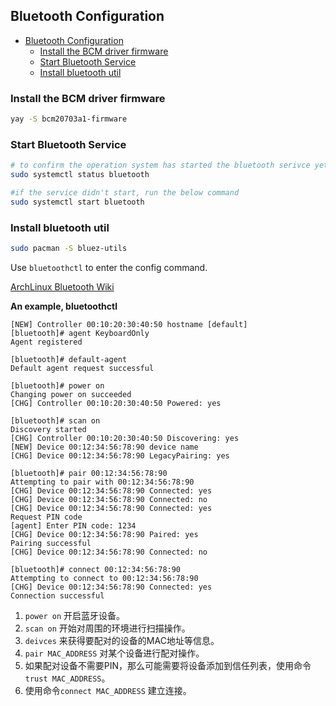 ## Bluetooth Configuration

<!--ts-->
   * [Bluetooth Configuration](#bluetooth-configuration)
      * [Install the BCM driver firmware](#install-the-bcm-driver-firmware)
      * [Start Bluetooth Service](#start-bluetooth-service)
      * [Install bluetooth util](#install-bluetooth-util)
<!--te-->

### Install the BCM driver firmware
```bash
yay -S bcm20703a1-firmware
```


### Start Bluetooth Service

```bash
# to confirm the operation system has started the bluetooth serivce yet
sudo systemctl status bluetooth

#if the service didn't start, run the below command
sudo systemctl start bluetooth
```


### Install bluetooth util
```bash
sudo pacman -S bluez-utils
```


Use `bluetoothctl` to enter the config command.

[ArchLinux Bluetooth Wiki](https://wiki.archlinuxcn.org/wiki/%E8%93%9D%E7%89%99)


**An example, bluetoothctl** 

```
[NEW] Controller 00:10:20:30:40:50 hostname [default]
[bluetooth]# agent KeyboardOnly
Agent registered

[bluetooth]# default-agent
Default agent request successful

[bluetooth]# power on
Changing power on succeeded
[CHG] Controller 00:10:20:30:40:50 Powered: yes

[bluetooth]# scan on
Discovery started
[CHG] Controller 00:10:20:30:40:50 Discovering: yes
[NEW] Device 00:12:34:56:78:90 device name
[CHG] Device 00:12:34:56:78:90 LegacyPairing: yes

[bluetooth]# pair 00:12:34:56:78:90
Attempting to pair with 00:12:34:56:78:90
[CHG] Device 00:12:34:56:78:90 Connected: yes
[CHG] Device 00:12:34:56:78:90 Connected: no
[CHG] Device 00:12:34:56:78:90 Connected: yes
Request PIN code
[agent] Enter PIN code: 1234
[CHG] Device 00:12:34:56:78:90 Paired: yes
Pairing successful
[CHG] Device 00:12:34:56:78:90 Connected: no

[bluetooth]# connect 00:12:34:56:78:90
Attempting to connect to 00:12:34:56:78:90
[CHG] Device 00:12:34:56:78:90 Connected: yes
Connection successful
```


1. `power on` 开启蓝牙设备。
2. `scan on` 开始对周围的环境进行扫描操作。
3. `deivces` 来获得要配对的设备的MAC地址等信息。
4. `pair MAC_ADDRESS` 对某个设备进行配对操作。
5. 如果配对设备不需要PIN，那么可能需要将设备添加到信任列表，使用命令`trust MAC_ADDRESS`。
6. 使用命令`connect MAC_ADDRESS` 建立连接。

